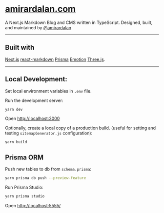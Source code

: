# [amirardalan.com](https://amirardalan.com)

A Next.js Markdown Blog and CMS written in TypeScript. Designed, built, and maintained by [@amirardalan](https://github.com/amirardalan)

---

## Built with

[Next.js](https://github.com/vercel/next.js/)
[react-markdown](https://github.com/remarkjs/react-markdown)
[Prisma](https://github.com/prisma/prisma)
[Emotion](https://github.com/emotion-js/emotion)
[Three.js](https://github.com/mrdoob/three.js/).

---

## Local Development: 

Set local environment variables in `.env` file.

Run the development server:

```bash
yarn dev
```

Open [http://localhost:3000](http://localhost:3000)

Optionally, create a local copy of a production build. (useful for setting and testing `sitemapGenerator.js` configuration):

```bash
yarn build
```

## Prisma ORM

Push new tables to db from `schema.prisma`:

```bash
yarn prisma db push --preview-feature
```

Run Prisma Studio:

```bash
yarn prisma studio
```

Open [http://localhost:5555/](http://localhost:5555/)